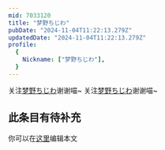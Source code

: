 ```yaml
---
mid: 7033120
title: "梦野ちじわ"
pubDate: "2024-11-04T11:22:13.279Z"
updatedDate: "2024-11-04T11:22:13.279Z"
profile:
  {
    Nickname: ["梦野ちじわ"],
  }
---
```


关注[梦野ちじわ](https://space.bilibili.com/7033120)谢谢喵~ 关注[梦野ちじわ](https://space.bilibili.com/7033120)谢谢喵~

## 此条目有待补充
你可以在[这里](https://github.com/Yuhanawa/VTuber.ICU-Content/edit/master/v/梦野ちじわ/index.md)编辑本文
